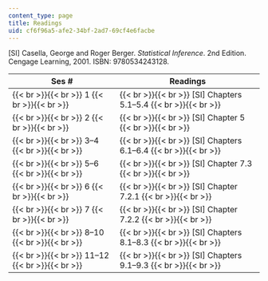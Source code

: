 ```yaml
---
content_type: page
title: Readings
uid: cf6f96a5-afe2-34bf-2ad7-69cf4e6facbe
---
```


\[SI\] Casella, George and Roger Berger. _Statistical Inference_. 2nd Edition. Cengage Learning, 2001. ISBN: 9780534243128.

| Ses # | Readings |
| --- | --- |
|  {{< br >}}{{< br >}} 1 {{< br >}}{{< br >}}  |  {{< br >}}{{< br >}} \[SI\] Chapters 5.1–5.4 {{< br >}}{{< br >}}  |
|  {{< br >}}{{< br >}} 2 {{< br >}}{{< br >}}  |  {{< br >}}{{< br >}} \[SI\] Chapter 5 {{< br >}}{{< br >}}  |
|  {{< br >}}{{< br >}} 3–4 {{< br >}}{{< br >}}  |  {{< br >}}{{< br >}} \[SI\] Chapters 6.1–6.4 {{< br >}}{{< br >}}  |
|  {{< br >}}{{< br >}} 5–6 {{< br >}}{{< br >}}  |  {{< br >}}{{< br >}} \[SI\] Chapter 7.3 {{< br >}}{{< br >}}  |
|  {{< br >}}{{< br >}} 6 {{< br >}}{{< br >}}  |  {{< br >}}{{< br >}} \[SI\] Chapter 7.2.1 {{< br >}}{{< br >}}  |
|  {{< br >}}{{< br >}} 7 {{< br >}}{{< br >}}  |  {{< br >}}{{< br >}} \[SI\] Chapter 7.2.2 {{< br >}}{{< br >}}  |
|  {{< br >}}{{< br >}} 8–10 {{< br >}}{{< br >}}  |  {{< br >}}{{< br >}} \[SI\] Chapters 8.1–8.3 {{< br >}}{{< br >}}  |
|  {{< br >}}{{< br >}} 11–12 {{< br >}}{{< br >}}  |  {{< br >}}{{< br >}} \[SI\] Chapters 9.1–9.3 {{< br >}}{{< br >}}